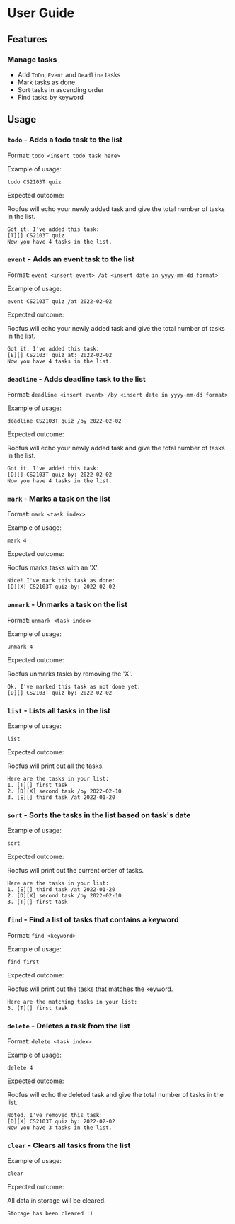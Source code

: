 # User Guide

## Features 

### Manage tasks

- Add `ToDo`, `Event` and `Deadline` tasks
- Mark tasks as done
- Sort tasks in ascending order
- Find tasks by keyword

## Usage

### `todo` - Adds a todo task to the list

Format: `todo <insert todo task here>`

Example of usage: 

`todo CS2103T quiz`

Expected outcome:

Roofus will echo your newly added task and give the total number of tasks in the list.

```
Got it. I've added this task:
[T][] CS2103T quiz
Now you have 4 tasks in the list.
```

### `event` - Adds an event task to the list

Format: `event <insert event> /at <insert date in yyyy-mm-dd format>`

Example of usage:

`event CS2103T quiz /at 2022-02-02`

Expected outcome:

Roofus will echo your newly added task and give the total number of tasks in the list.

```
Got it. I've added this task:
[E][] CS2103T quiz at: 2022-02-02
Now you have 4 tasks in the list.
```

### `deadline` - Adds deadline task to the list

Format: `deadline <insert event> /by <insert date in yyyy-mm-dd format>`

Example of usage:

`deadline CS2103T quiz /by 2022-02-02`

Expected outcome:

Roofus will echo your newly added task and give the total number of tasks in the list.

```
Got it. I've added this task:
[D][] CS2103T quiz by: 2022-02-02
Now you have 4 tasks in the list.
```

### `mark` - Marks a task on the list

Format: `mark <task index>`

Example of usage:

`mark 4`

Expected outcome:

Roofus marks tasks with an 'X'.

```
Nice! I've mark this task as done:
[D][X] CS2103T quiz by: 2022-02-02
```

### `unmark` - Unmarks a task on the list

Format: `unmark <task index>`

Example of usage:

`unmark 4`

Expected outcome:

Roofus unmarks tasks by removing the 'X'.

```
Ok. I've marked this task as not done yet:
[D][] CS2103T quiz by: 2022-02-02
```

### `list` - Lists all tasks in the list

Example of usage:

`list`

Expected outcome:

Roofus will print out all the tasks.

```
Here are the tasks in your list:
1. [T][] first task 
2. [D][X] second task /by 2022-02-10
3. [E][] third task /at 2022-01-20
```

### `sort` - Sorts the tasks in the list based on task's date

Example of usage:

`sort`

Expected outcome:

Roofus will print out the current order of tasks.

```
Here are the tasks in your list:
1. [E][] third task /at 2022-01-20
2. [D][X] second task /by 2022-02-10
3. [T][] first task 
```

### `find` - Find a list of tasks that contains a keyword

Format: `find <keyword>`

Example of usage:

`find first`

Expected outcome:

Roofus will print out the tasks that matches the keyword.

```
Here are the matching tasks in your list:
3. [T][] first task 
```

### `delete` - Deletes a task from the list

Format: `delete <task index>`

Example of usage:

`delete 4`

Expected outcome:

Roofus will echo the deleted task and give the total number of tasks in the list.

```
Noted. I've removed this task:
[D][X] CS2103T quiz by: 2022-02-02
Now you have 3 tasks in the list.
```

### `clear` - Clears all tasks from the list

Example of usage:

`clear`

Expected outcome:

All data in storage will be cleared.

```
Storage has been cleared :)
```